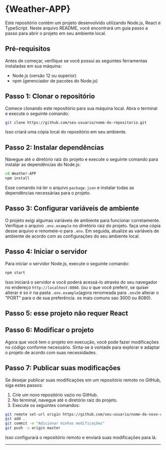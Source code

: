 # {Weather-APP}

Este repositório contém um projeto desenvolvido utilizando Node.js, React e TypeScript. Neste arquivo README, você encontrará um guia passo a passo para abrir o projeto em seu ambiente local.

## Pré-requisitos

Antes de começar, verifique se você possui as seguintes ferramentas instaladas em sua máquina:

- Node.js (versão 12 ou superior)
- npm (gerenciador de pacotes do Node.js)

## Passo 1: Clonar o repositório

Comece clonando este repositório para sua máquina local. Abra o terminal e execute o seguinte comando:

```bash
git clone https://github.com/seu-usuario/nome-do-repositorio.git
```

Isso criará uma cópia local do repositório em seu ambiente.

## Passo 2: Instalar dependências

Navegue até o diretório raiz do projeto e execute o seguinte comando para instalar as dependências do Node.js:

```bash
cd Weather-APP
npm install
```

Esse comando irá ler o arquivo `package.json` e instalar todas as dependências necessárias para o projeto.

## Passo 3: Configurar variáveis de ambiente

O projeto exigi algumas variáveis de ambiente para funcionar corretamente. Verifique o arquivo `.env.example` no diretório raiz do projeto. faça uma cópia desse arquivo e renomeie-o para `.env`. Em seguida, atualize as variáveis de ambiente de acordo com as configurações do seu ambiente local.

## Passo 4: Iniciar o servidor

Para iniciar o servidor Node.js, execute o seguinte comando:

```bash
npm start
```

Isso iniciará o servidor e você poderá acessá-lo através do seu navegador no endereço `http://localhost:8080`.
(ou o que você preferir, se quiser alterar é so ir na pasta `.env.example`(agora renomeada para `.env`)e alterar o "PORT" para o de sua preferência. os mais comuns sao 3000 ou 8080).

## Passo 5: esse projeto não requer React

## Passo 6: Modificar o projeto

Agora que você tem o projeto em execução, você pode fazer modificações no código conforme necessário. Sinta-se à vontade para explorar e adaptar o projeto de acordo com suas necessidades.

## Passo 7: Publicar suas modificações

Se desejar publicar suas modificações em um repositório remoto no GitHub, siga estes passos:

1. Crie um novo repositório vazio no GitHub.
2. No terminal, navegue até o diretório raiz do projeto.
3. Execute os seguintes comandos:

```bash
git remote set-url origin https://github.com/seu-usuario/nome-do-novo-repositorio.git
git add .
git commit -m "Adicionar minhas modificações"
git push -u origin master
```

Isso configurará o repositório remoto e enviará suas modificações para lá.

---